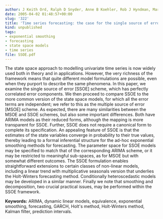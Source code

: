 ```yaml
---
author: J Keith Ord, Ralph D Snyder, Anne B Koehler, Rob J Hyndman, Mark Leeds
date: 2005-04-02 01:48:57+00:00
slug: '322'
title: 'Time series forecasting: the case for the single source of error state space approach'
kind: unpublished
tags:
- exponential smoothing
- forecasting
- state space models
- time series
file: SSOE.pdf
---
```



The state space approach to modelling univariate time series is now widely used both in theory and in applications. However, the very richness of the framework means that quite different model formulations are possible, even when they purport to describe the same phenomena. In this paper, we examine the single source of error [SSOE] scheme, which has perfectly correlated error components. We then proceed to compare SSOE to the more common version of the state space models, for which all the error terms are independent; we refer to this as the multiple source of error [MSOE] scheme. As expected, there are many similarities between the MSOE and SSOE schemes, but also some important differences. Both have ARIMA models as their reduced forms, although the mapping is more transparent for SSOE. Further, SSOE does not require a canonical form to complete its specification. An appealing feature of SSOE is that the estimates of the state variables converge in probability to their true values, thereby leading to a formal inferential structure for the ad-hoc exponential smoothing methods for forecasting. The parameter space for SSOE models may be specified to match that of the corresponding ARIMA scheme, or it may be restricted to meaningful sub-spaces, as for MSOE but with somewhat different outcomes. The SSOE formulation enables straightforward extensions to certain classes of non-linear models, including a linear trend with multiplicative seasonals version that underlies the Holt-Winters forecasting method. Conditionally heteroscedastic models may be developed in a similar manner. Finally we note that smoothing and decomposition, two crucial practical issues, may be performed within the SSOE framework.

**Keywords:** ARIMA, dynamic linear models, equivalence, exponential smoothing, forecasting, GARCH, Holt's method, Holt-Winters method, Kalman filter, prediction intervals.

